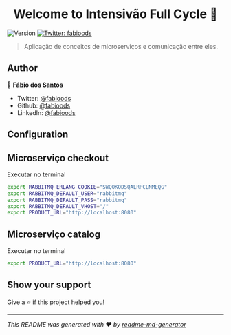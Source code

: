<h1 align="center">Welcome to Intensivão Full Cycle 👋</h1>
<p>
  <img alt="Version" src="https://img.shields.io/badge/version-1.0.0-blue.svg?cacheSeconds=2592000" />
  <a href="https://twitter.com/fabioods" target="_blank">
    <img alt="Twitter: fabioods" src="https://img.shields.io/twitter/follow/fabioods.svg?style=social" />
  </a>
</p>

> Aplicação de conceitos de microserviços e comunicação entre eles.

## Author

👤 **Fábio dos Santos**

- Twitter: [@fabioods](https://twitter.com/fabioods)
- Github: [@fabioods](https://github.com/fabioods)
- LinkedIn: [@fabioods](https://linkedin.com/in/fabioods)

## Configuration

## Microserviço checkout

Executar no terminal

```bash
export RABBITMQ_ERLANG_COOKIE="SWQOKODSQALRPCLNMEQG"
export RABBITMQ_DEFAULT_USER="rabbitmq"
export RABBITMQ_DEFAULT_PASS="rabbitmq"
export RABBITMQ_DEFAULT_VHOST="/"
export PRODUCT_URL="http://localhost:8080"
```

## Microserviço catalog

Executar no terminal

```bash
export PRODUCT_URL="http://localhost:8080"
```

## Show your support

Give a ⭐️ if this project helped you!

---

_This README was generated with ❤️ by [readme-md-generator](https://github.com/kefranabg/readme-md-generator)_
